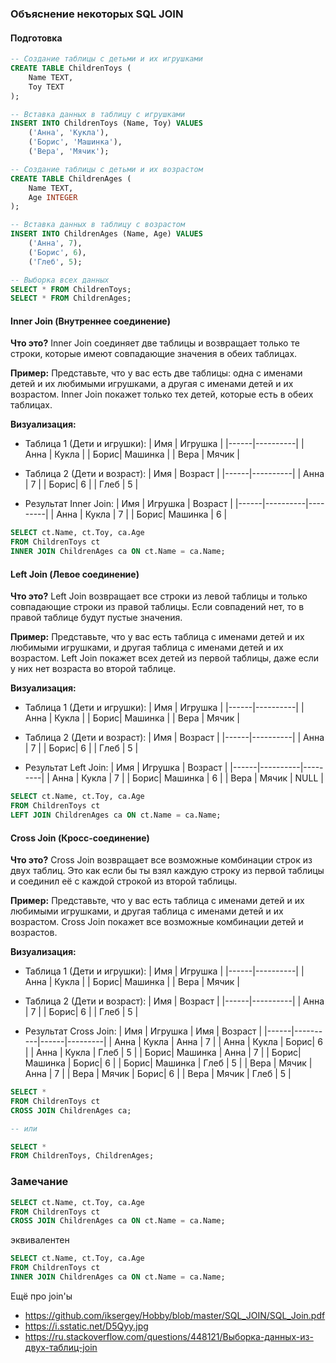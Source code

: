 ### Объяснение некоторых SQL JOIN 

#### Подготовка

```sql
-- Создание таблицы с детьми и их игрушками
CREATE TABLE ChildrenToys (
    Name TEXT,
    Toy TEXT
);

-- Вставка данных в таблицу с игрушками
INSERT INTO ChildrenToys (Name, Toy) VALUES
    ('Анна', 'Кукла'),
    ('Борис', 'Машинка'),
    ('Вера', 'Мячик');

-- Создание таблицы с детьми и их возрастом
CREATE TABLE ChildrenAges (
    Name TEXT,
    Age INTEGER
);

-- Вставка данных в таблицу с возрастом
INSERT INTO ChildrenAges (Name, Age) VALUES
    ('Анна', 7),
    ('Борис', 6),
    ('Глеб', 5);

-- Выборка всех данных
SELECT * FROM ChildrenToys;
SELECT * FROM ChildrenAges;

```
#### Inner Join (Внутреннее соединение)

**Что это?**
Inner Join соединяет две таблицы и возвращает только те строки, которые имеют совпадающие значения в обеих таблицах.

**Пример:**
Представьте, что у вас есть две таблицы: одна с именами детей и их любимыми игрушками, а другая с именами детей и их возрастом. Inner Join покажет только тех детей, которые есть в обеих таблицах.

**Визуализация:**
- Таблица 1 (Дети и игрушки):
  | Имя  | Игрушка  |
  |------|----------|
  | Анна | Кукла    |
  | Борис| Машинка  |
  | Вера | Мячик    |

- Таблица 2 (Дети и возраст):
  | Имя  | Возраст  |
  |------|----------|
  | Анна | 7        |
  | Борис| 6        |
  | Глеб | 5        |

- Результат Inner Join:
  | Имя  | Игрушка  | Возраст |
  |------|----------|---------|
  | Анна | Кукла    | 7       |
  | Борис| Машинка  | 6       |

```sql
SELECT ct.Name, ct.Toy, ca.Age
FROM ChildrenToys ct
INNER JOIN ChildrenAges ca ON ct.Name = ca.Name;
```

#### Left Join (Левое соединение)

**Что это?**
Left Join возвращает все строки из левой таблицы и только совпадающие строки из правой таблицы. Если совпадений нет, то в правой таблице будут пустые значения.

**Пример:**
Представьте, что у вас есть таблица с именами детей и их любимыми игрушками, и другая таблица с именами детей и их возрастом. Left Join покажет всех детей из первой таблицы, даже если у них нет возраста во второй таблице.

**Визуализация:**
- Таблица 1 (Дети и игрушки):
  | Имя  | Игрушка  |
  |------|----------|
  | Анна | Кукла    |
  | Борис| Машинка  |
  | Вера | Мячик    |

- Таблица 2 (Дети и возраст):
  | Имя  | Возраст  |
  |------|----------|
  | Анна | 7        |
  | Борис| 6        |
  | Глеб | 5        |

- Результат Left Join:
  | Имя  | Игрушка  | Возраст |
  |------|----------|---------|
  | Анна | Кукла    | 7       |
  | Борис| Машинка  | 6       |
  | Вера | Мячик    | NULL    |

```sql
SELECT ct.Name, ct.Toy, ca.Age
FROM ChildrenToys ct
LEFT JOIN ChildrenAges ca ON ct.Name = ca.Name;
```

#### Cross Join (Кросс-соединение)

**Что это?**
Cross Join возвращает все возможные комбинации строк из двух таблиц. Это как если бы ты взял каждую строку из первой таблицы и соединил её с каждой строкой из второй таблицы.

**Пример:**
Представьте, что у вас есть таблица с именами детей и их любимыми игрушками, и другая таблица с именами детей и их возрастом. Cross Join покажет все возможные комбинации детей и возрастов.

**Визуализация:**
- Таблица 1 (Дети и игрушки):
  | Имя  | Игрушка  |
  |------|----------|
  | Анна | Кукла    |
  | Борис| Машинка  |
  | Вера | Мячик    |

- Таблица 2 (Дети и возраст):
  | Имя  | Возраст  |
  |------|----------|
  | Анна | 7        |
  | Борис| 6        |
  | Глеб | 5        |

- Результат Cross Join:
  | Имя  | Игрушка  | Имя  | Возраст |
  |------|----------|------|---------|
  | Анна | Кукла    | Анна | 7       |
  | Анна | Кукла    | Борис| 6       |
  | Анна | Кукла    | Глеб | 5       |
  | Борис| Машинка  | Анна | 7       |
  | Борис| Машинка  | Борис| 6       |
  | Борис| Машинка  | Глеб | 5       |
  | Вера | Мячик    | Анна | 7       |
  | Вера | Мячик    | Борис| 6       |
  | Вера | Мячик    | Глеб | 5       |

```sql
SELECT *
FROM ChildrenToys ct
CROSS JOIN ChildrenAges ca;

-- или

SELECT *
FROM ChildrenToys, ChildrenAges;
```


### Замечание 

```sql
SELECT ct.Name, ct.Toy, ca.Age
FROM ChildrenToys ct
CROSS JOIN ChildrenAges ca ON ct.Name = ca.Name;
```
эквивалентен

```sql
SELECT ct.Name, ct.Toy, ca.Age
FROM ChildrenToys ct
INNER JOIN ChildrenAges ca ON ct.Name = ca.Name;
```

Ещё про join'ы

- https://github.com/iksergey/Hobby/blob/master/SQL_JOIN/SQL_Join.pdf
- https://i.sstatic.net/D5Qyy.jpg
- https://ru.stackoverflow.com/questions/448121/Выборка-данных-из-двух-таблиц-join
